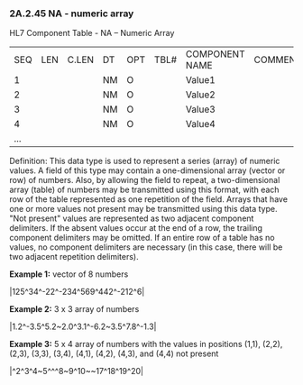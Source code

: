 ### 2A.2.45 NA - numeric array

HL7 Component Table - NA – Numeric Array

|     |     |     |     |     |     |     |     |     |
| --- | --- | --- | --- | --- | --- | --- | --- | --- |
| SEQ | LEN | C.LEN | DT | OPT | TBL# | COMPONENT NAME | COMMENTS | SEC.REF. |
| 1 |  |  | NM | O |  | Value1 |  | 2A.2.47 |
| 2 |  |  | NM | O |  | Value2 |  | 2A.2.47 |
| 3 |  |  | NM | O |  | Value3 |  | 2A.2.47 |
| 4 |  |  | NM | O |  | Value4 |  | 2A.2.47 |
| ... |  |  |  |  |  |  |  |  |

Definition: This data type is used to represent a series (array) of numeric values. A field of this type may contain a one-dimensional array (vector or row) of numbers. Also, by allowing the field to repeat, a two-dimensional array (table) of numbers may be transmitted using this format, with each row of the table represented as one repetition of the field. Arrays that have one or more values not present may be transmitted using this data type. "Not present" values are represented as two adjacent component delimiters. If the absent values occur at the end of a row, the trailing component delimiters may be omitted. If an entire row of a table has no values, no component delimiters are necessary (in this case, there will be two adjacent repetition delimiters).

**Example 1:** vector of 8 numbers

|125^34^-22^-234^569^442^-212^6|

**Example 2:** 3 x 3 array of numbers

|1.2^-3.5^5.2~2.0^3.1^-6.2~3.5^7.8^-1.3|

**Example 3:** 5 x 4 array of numbers with the values in positions (1,1), (2,2), (2,3), (3,3), (3,4), (4,1), (4,2), (4,3), and (4,4) not present

|^2^3^4~5^^^8~9^10~~17^18^19^20|
